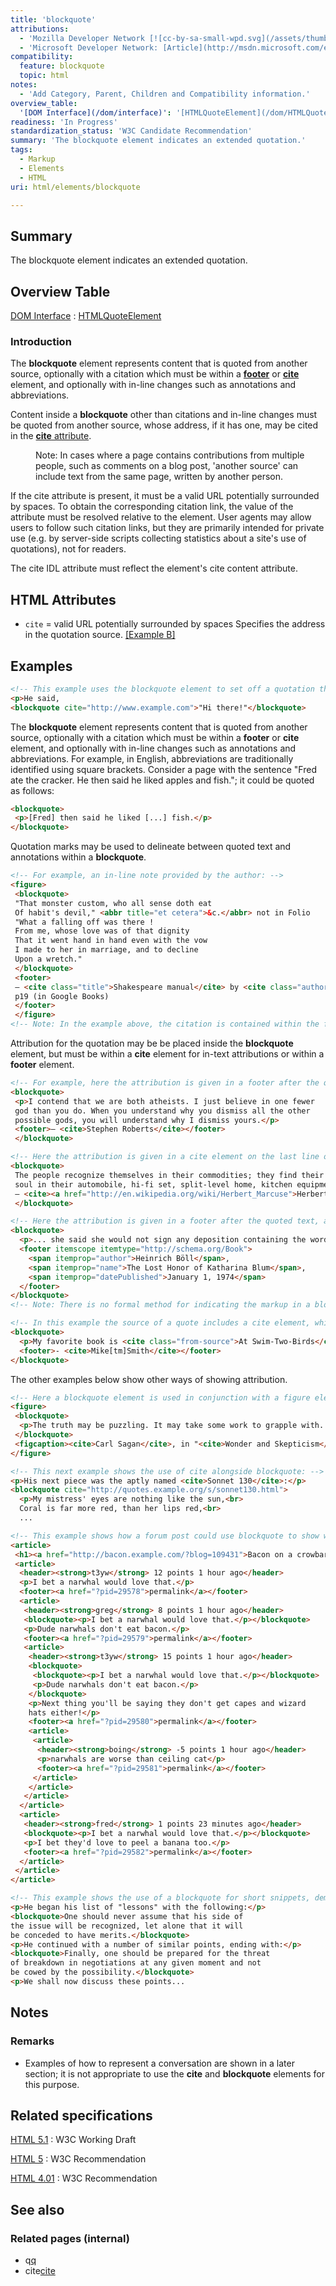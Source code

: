 ```yaml
---
title: 'blockquote'
attributions:
  - 'Mozilla Developer Network [![cc-by-sa-small-wpd.svg](/assets/thumb/8/8c/cc-by-sa-small-wpd.svg/120px-cc-by-sa-small-wpd.svg.png)](http://creativecommons.org/licenses/by-sa/3.0/us/): [Article](https://developer.mozilla.org/en-US/docs/HTML/Element/blockquote)'
  - 'Microsoft Developer Network: [Article](http://msdn.microsoft.com/en-us/library/ie/hh828809%28v=vs.85%29.aspx)'
compatibility:
  feature: blockquote
  topic: html
notes:
  - 'Add Category, Parent, Children and Compatibility information.'
overview_table:
  '[DOM Interface](/dom/interface)': '[HTMLQuoteElement](/dom/HTMLQuoteElement)'
readiness: 'In Progress'
standardization_status: 'W3C Candidate Recommendation'
summary: 'The blockquote element indicates an extended quotation.'
tags:
  - Markup
  - Elements
  - HTML
uri: html/elements/blockquote

---
```

## Summary

The blockquote element indicates an extended quotation.

## Overview Table

[DOM Interface](/dom/interface)
:   [HTMLQuoteElement](/dom/HTMLQuoteElement)

### Introduction

The **blockquote** element represents content that is quoted from another source, optionally with a citation which must be within a [**footer**](/html/elements/footer) or [**cite**](/html/elements/cite) element, and optionally with in-line changes such as annotations and abbreviations.

Content inside a **blockquote** other than citations and in-line changes must be quoted from another source, whose address, if it has one, may be cited in the [**cite** attribute](/html/attributes/cite).

<dl>
<dd>
Note: In cases where a page contains contributions from multiple people, such as comments on a blog post, 'another source' can include text from the same page, written by another person.

</dd>
</dl>
If the cite attribute is present, it must be a valid URL potentially surrounded by spaces. To obtain the corresponding citation link, the value of the attribute must be resolved relative to the element. User agents may allow users to follow such citation links, but they are primarily intended for private use (e.g. by server-side scripts collecting statistics about a site's use of quotations), not for readers.

The cite IDL attribute must reflect the element's cite content attribute.

## HTML Attributes

-   `cite` = valid URL potentially surrounded by spaces
    Specifies the address in the quotation source. [[Example B]](#Example_B)

## Examples

``` html
<!-- This example uses the blockquote element to set off a quotation that renders as indented text: -->
<p>He said,
<blockquote cite="http://www.example.com">"Hi there!"</blockquote>
```

The **blockquote** element represents content that is quoted from another source, optionally with a citation which must be within a **footer** or **cite** element, and optionally with in-line changes such as annotations and abbreviations. For example, in English, abbreviations are traditionally identified using square brackets. Consider a page with the sentence "Fred ate the cracker. He then said he liked apples and fish."; it could be quoted as follows:

``` html
<blockquote>
 <p>[Fred] then said he liked [...] fish.</p>
</blockquote>
```

Quotation marks may be used to delineate between quoted text and annotations within a **blockquote**.

``` html
<!-- For example, an in-line note provided by the author: -->
<figure>
 <blockquote>
 "That monster custom, who all sense doth eat
 Of habit's devil," <abbr title="et cetera">&c.</abbr> not in Folio
 "What a falling off was there !
 From me, whose love was of that dignity
 That it went hand in hand even with the vow
 I made to her in marriage, and to decline
 Upon a wretch."
 </blockquote>
 <footer>
 — <cite class="title">Shakespeare manual</cite> by <cite class="author">Frederick Gard Fleay</cite>,
 p19 (in Google Books)
 </footer>
 </figure>
<!-- Note: In the example above, the citation is contained within the footer of a figure element, this groups and associates the information about the quote with the quote. The figcaption element was not used in this case as a container for the citation, as it is not a caption. -->
```

Attribution for the quotation may be be placed inside the **blockquote** element, but must be within a **cite** element for in-text attributions or within a **footer** element.

``` html
<!-- For example, here the attribution is given in a footer after the quoted text, to clearly relate the quote to its attribution: -->
<blockquote>
 <p>I contend that we are both atheists. I just believe in one fewer
 god than you do. When you understand why you dismiss all the other
 possible gods, you will understand why I dismiss yours.</p>
 <footer>— <cite>Stephen Roberts</cite></footer>
 </blockquote>
```

``` html
<!-- Here the attribution is given in a cite element on the last line of the quoted text. Note that a link to the author is also included. -->
<blockquote>
 The people recognize themselves in their commodities; they find their
 soul in their automobile, hi-fi set, split-level home, kitchen equipment.
 — <cite><a href="http://en.wikipedia.org/wiki/Herbert_Marcuse">Herbert Marcuse</a></cite>
 </blockquote>
```

``` html
<!-- Here the attribution is given in a footer after the quoted text, and metadata about the reference has been added using the Microdata syntax (note it could have equally been marked up using RDFA Lite). -->
<blockquote>
  <p>... she said she would not sign any deposition containing the word "amorous" instead of "advances". For her the difference was of crucial significance, and one of the reasons she had separated from her husband was that he had never been amorous but had consistently made advances.</p>
  <footer itemscope itemtype="http://schema.org/Book">
    <span itemprop="author">Heinrich Böll</span>,
    <span itemprop="name">The Lost Honor of Katharina Blum</span>,
    <span itemprop="datePublished">January 1, 1974</span>
  </footer>
</blockquote>
<!-- Note: There is no formal method for indicating the markup in a blockquote is from a quoted source. It is suggested that if the footer or cite elements are included and these elements are also being used within a '''blockquote''' to identify citations, the elements from the quoted source could be annotated with metadata to identify their origin, for example by using the class attribute (a defined extensibility mechanism). -->
```

``` html
<!-- In this example the source of a quote includes a cite element, which is annotated using the class attribute: -->
<blockquote>
  <p>My favorite book is <cite class="from-source">At Swim-Two-Birds</cite></p>
  <footer>- <cite>Mike[tm]Smith</cite></footer>
</blockquote>
```

The other examples below show other ways of showing attribution.

``` html
<!-- Here a blockquote element is used in conjunction with a figure element and its figcaption: -->
<figure>
 <blockquote>
  <p>The truth may be puzzling. It may take some work to grapple with. It may be counterintuitive. It may contradict deeply held prejudices. It may not be consonant with what we desperately want to be true. But our preferences do not determine what's true. We have a method, and that method helps us to reach not absolute truth, only asymptotic approaches to the truth — never there, just closer and closer, always finding vast new oceans of undiscovered possibilities. Cleverly designed experiments are the key.</p>
 </blockquote>
 <figcaption><cite>Carl Sagan</cite>, in "<cite>Wonder and Skepticism</cite>", from the <cite>Skeptical Enquirer</cite> Volume 19, Issue 1 (January-February 1995)</figcaption>
</figure>
```

``` html
<!-- This next example shows the use of cite alongside blockquote: -->
<p>His next piece was the aptly named <cite>Sonnet 130</cite>:</p>
<blockquote cite="http://quotes.example.org/s/sonnet130.html">
  <p>My mistress' eyes are nothing like the sun,<br>
  Coral is far more red, than her lips red,<br>
  ...
```

``` html
<!-- This example shows how a forum post could use blockquote to show what post a user is replying to. The article element is used for each post, to mark up the threading. -->
<article>
 <h1><a href="http://bacon.example.com/?blog=109431">Bacon on a crowbar</a></h1>
 <article>
  <header><strong>t3yw</strong> 12 points 1 hour ago</header>
  <p>I bet a narwhal would love that.</p>
  <footer><a href="?pid=29578">permalink</a></footer>
  <article>
   <header><strong>greg</strong> 8 points 1 hour ago</header>
   <blockquote><p>I bet a narwhal would love that.</p></blockquote>
   <p>Dude narwhals don't eat bacon.</p>
   <footer><a href="?pid=29579">permalink</a></footer>
   <article>
    <header><strong>t3yw</strong> 15 points 1 hour ago</header>
    <blockquote>
     <blockquote><p>I bet a narwhal would love that.</p></blockquote>
     <p>Dude narwhals don't eat bacon.</p>
    </blockquote>
    <p>Next thing you'll be saying they don't get capes and wizard
    hats either!</p>
    <footer><a href="?pid=29580">permalink</a></footer>
    <article>
     <article>
      <header><strong>boing</strong> -5 points 1 hour ago</header>
      <p>narwhals are worse than ceiling cat</p>
      <footer><a href="?pid=29581">permalink</a></footer>
     </article>
    </article>
   </article>
  </article>
  <article>
   <header><strong>fred</strong> 1 points 23 minutes ago</header>
   <blockquote><p>I bet a narwhal would love that.</p></blockquote>
   <p>I bet they'd love to peel a banana too.</p>
   <footer><a href="?pid=29582">permalink</a></footer>
  </article>
 </article>
</article>
```

``` html
<!-- This example shows the use of a blockquote for short snippets, demonstrating that one does not have to use p elements inside blockquote elements: -->
<p>He began his list of "lessons" with the following:</p>
<blockquote>One should never assume that his side of
the issue will be recognized, let alone that it will
be conceded to have merits.</blockquote>
<p>He continued with a number of similar points, ending with:</p>
<blockquote>Finally, one should be prepared for the threat
of breakdown in negotiations at any given moment and not
be cowed by the possibility.</blockquote>
<p>We shall now discuss these points...
```

## Notes

### Remarks

-   Examples of how to represent a conversation are shown in a later section; it is not appropriate to use the **cite** and **blockquote** elements for this purpose.

## Related specifications

[HTML 5.1](http://www.w3.org/TR/html51/grouping-content.html#the-blockquote-element)
:   W3C Working Draft

[HTML 5](http://www.w3.org/TR/html5/grouping-content.html#the-blockquote-element)
:   W3C Recommendation

[HTML 4.01](http://www.w3.org/TR/html401/struct/text.html#edef-BLOCKQUOTE)
:   W3C Recommendation

## See also

### Related pages (internal)

-   q[q](/html/elements/q)
-   cite[cite](/html/elements/cite)
